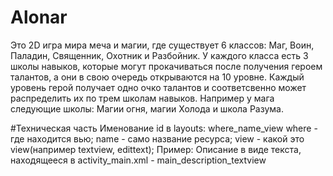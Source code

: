 # Alonar

Это 2D игра мира меча и магии, где существует 6 классов: Маг, Воин, Паладин, Священник, Охотник и Разбойник. У каждого класса есть 3 школы навыков, которые могут прокачиваться после получения героем талантов, а они в свою очередь открываются на 10 уровне. Каждый уровень герой получает одно очко талантов и соответсвенно может распределить их по трем школам навыков. Например у мага следующие школы: Магии огня, магии Холода и школа Разума.

#Техническая часть
Именование id в layouts:
where_name_view
where - где находится вью;
name - само название ресурса;
view - какой это view(например textview, edittext);
Пример:
Описание в виде текста, находящееся в activity_main.xml - main_description_textview

